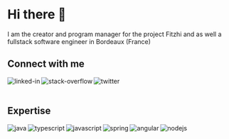# Hi there 👋
I am the creator and program manager for the project Fitzhi and as well a fullstack software engineer in Bordeaux (France) 

## Connect with me
[<img align="left" alt="linked-in" src="https://img.shields.io/badge/linkedin-%230077B5.svg?&style=for-the-badge&logo=linkedin&logoColor=white" />](https://www.linkedin.com/in/frédéric-vidal-39a89b22)
[<img align="left" alt="stack-overflow" src="https://img.shields.io/badge/stack%20overflow-FE7A16?logo=stack-overflow&logoColor=white&style=for-the-badge" />](https://stackoverflow.com/users/11827274/frédéric-vidal)
[<img align="left" alt="twitter" src="https://img.shields.io/badge/twitter-%231DA1F2.svg?&style=for-the-badge&logo=twitter&logoColor=white" />](https://twitter.com/fvidal)
<br>
<br>
## Expertise
<img align="left" alt="java" src="https://img.shields.io/badge/java%20-#darkblue.svg?&style=for-the-badge&logo=java&logoColor=white" />
<img align="left" alt="typescript" src="https://img.shields.io/badge/typescript%20-green.svg?&style=for-the-badge&logo=typescript&logoColor=white" />
<img align="left" alt="javascript" src="https://img.shields.io/badge/javascript%20-darkgreen.svg?&style=for-the-badge&logo=javascript&logoColor=white" />
<img align="left" alt="spring" src="https://img.shields.io/badge/spring%20-%236DB33F.svg?&style=for-the-badge&logo=spring&logoColor=white" />
<img align="left" alt="angular" src="https://img.shields.io/badge/angular%20-%2320232a.svg?&style=for-the-badge&logo=angular&logoColor=%2361DAFB" />
<img align="left" alt="nodejs" src="https://img.shields.io/badge/node.js%20-%2343853D.svg?&style=for-the-badge&logo=node.js&logoColor=white" />
<br>
<br>

<!--
**frvidal/frvidal** is a ✨ _special_ ✨ repository because its `README.md` (this file) appears on your GitHub profile.

Here are some ideas to get you started:

- 🔭 I’m currently working on ...
- 🌱 I’m currently learning ...
- 👯 I’m looking to collaborate on ...
- 🤔 I’m looking for help with ...
- 💬 Ask me about ...
- 📫 How to reach me: ...
- 😄 Pronouns: ...
- ⚡ Fun fact: ...
-->
